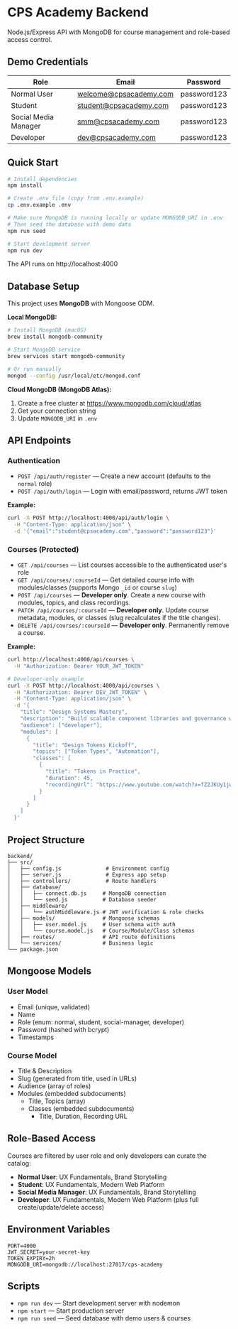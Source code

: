 # CPS Academy Backend

Node.js/Express API with MongoDB for course management and role-based access control.

## Demo Credentials

| Role                 | Email                  | Password    |
| -------------------- | ---------------------- | ----------- |
| Normal User          | welcome@cpsacademy.com | password123 |
| Student              | student@cpsacademy.com | password123 |
| Social Media Manager | smm@cpsacademy.com     | password123 |
| Developer            | dev@cpsacademy.com     | password123 |

## Quick Start

```bash
# Install dependencies
npm install

# Create .env file (copy from .env.example)
cp .env.example .env

# Make sure MongoDB is running locally or update MONGODB_URI in .env
# Then seed the database with demo data
npm run seed

# Start development server
npm run dev
```

The API runs on http://localhost:4000

## Database Setup

This project uses **MongoDB** with Mongoose ODM.

**Local MongoDB:**

```bash
# Install MongoDB (macOS)
brew install mongodb-community

# Start MongoDB service
brew services start mongodb-community

# Or run manually
mongod --config /usr/local/etc/mongod.conf
```

**Cloud MongoDB (MongoDB Atlas):**

1. Create a free cluster at https://www.mongodb.com/cloud/atlas
2. Get your connection string
3. Update `MONGODB_URI` in `.env`

## API Endpoints

### Authentication

- `POST /api/auth/register` — Create a new account (defaults to the `normal` role)
- `POST /api/auth/login` — Login with email/password, returns JWT token

**Example:**

```bash
curl -X POST http://localhost:4000/api/auth/login \
  -H "Content-Type: application/json" \
  -d '{"email":"student@cpsacademy.com","password":"password123"}'
```

### Courses (Protected)

- `GET /api/courses` — List courses accessible to the authenticated user's role
- `GET /api/courses/:courseId` — Get detailed course info with modules/classes (supports Mongo `_id` or course `slug`)
- `POST /api/courses` — **Developer only**. Create a new course with modules, topics, and class recordings.
- `PATCH /api/courses/:courseId` — **Developer only**. Update course metadata, modules, or classes (slug recalculates if the title changes).
- `DELETE /api/courses/:courseId` — **Developer only**. Permanently remove a course.

**Example:**

```bash
curl http://localhost:4000/api/courses \
  -H "Authorization: Bearer YOUR_JWT_TOKEN"
```

```bash
# Developer-only example
curl -X POST http://localhost:4000/api/courses \
  -H "Authorization: Bearer DEV_JWT_TOKEN" \
  -H "Content-Type: application/json" \
  -d '{
    "title": "Design Systems Mastery",
    "description": "Build scalable component libraries and governance workflows.",
    "audience": ["developer"],
    "modules": [
      {
        "title": "Design Tokens Kickoff",
        "topics": ["Token Types", "Automation"],
        "classes": [
          {
            "title": "Tokens in Practice",
            "duration": 45,
            "recordingUrl": "https://www.youtube.com/watch?v=fZ2JKUy1jwg"
          }
        ]
      }
    ]
  }'
```

## Project Structure

```
backend/
├── src/
│   ├── config.js              # Environment config
│   ├── server.js              # Express app setup
│   ├── controllers/           # Route handlers
│   ├── database/
│   │   ├── connect.db.js     # MongoDB connection
│   │   └── seed.js           # Database seeder
│   ├── middleware/
│   │   └── authMiddleware.js # JWT verification & role checks
│   ├── models/               # Mongoose schemas
│   │   ├── user.model.js     # User schema with auth
│   │   └── course.model.js   # Course/Module/Class schemas
│   ├── routes/               # API route definitions
│   └── services/             # Business logic
└── package.json
```

## Mongoose Models

### User Model

- Email (unique, validated)
- Name
- Role (enum: normal, student, social-manager, developer)
- Password (hashed with bcrypt)
- Timestamps

### Course Model

- Title & Description
- Slug (generated from title, used in URLs)
- Audience (array of roles)
- Modules (embedded subdocuments)
  - Title, Topics (array)
  - Classes (embedded subdocuments)
    - Title, Duration, Recording URL

## Role-Based Access

Courses are filtered by user role and only developers can curate the catalog:

- **Normal User**: UX Fundamentals, Brand Storytelling
- **Student**: UX Fundamentals, Modern Web Platform
- **Social Media Manager**: UX Fundamentals, Brand Storytelling
- **Developer**: UX Fundamentals, Modern Web Platform (plus full create/update/delete access)

## Environment Variables

```env
PORT=4000
JWT_SECRET=your-secret-key
TOKEN_EXPIRY=2h
MONGODB_URI=mongodb://localhost:27017/cps-academy
```

## Scripts

- `npm run dev` — Start development server with nodemon
- `npm start` — Start production server
- `npm run seed` — Seed database with demo users & courses
